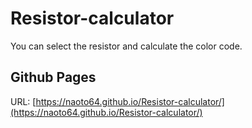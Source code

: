 # Resistor-calculator
You can select the resistor and calculate the color code.

## Github Pages
URL: [https://naoto64.github.io/Resistor-calculator/](https://naoto64.github.io/Resistor-calculator/)
